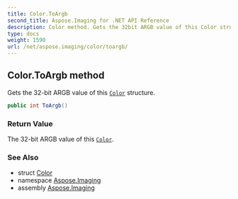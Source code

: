 ```yaml
---
title: Color.ToArgb
second_title: Aspose.Imaging for .NET API Reference
description: Color method. Gets the 32bit ARGB value of this Color structure
type: docs
weight: 1590
url: /net/aspose.imaging/color/toargb/
---
```

## Color.ToArgb method

Gets the 32-bit ARGB value of this [`Color`](../) structure.

```csharp
public int ToArgb()
```

### Return Value

The 32-bit ARGB value of this [`Color`](../).

### See Also

* struct [Color](../)
* namespace [Aspose.Imaging](../../color/)
* assembly [Aspose.Imaging](../../../)


